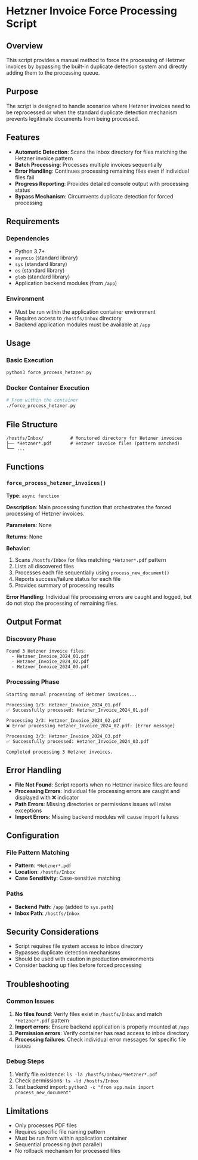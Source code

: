 <!--
This documentation was auto-generated by Claude on 2025-05-31T15-54-39.
Source file: ./src/backend/force_process_hetzner.py
-->

# Hetzner Invoice Force Processing Script

## Overview

This script provides a manual method to force the processing of Hetzner invoices by bypassing the built-in duplicate detection system and directly adding them to the processing queue.

## Purpose

The script is designed to handle scenarios where Hetzner invoices need to be reprocessed or when the standard duplicate detection mechanism prevents legitimate documents from being processed.

## Features

- **Automatic Detection**: Scans the inbox directory for files matching the Hetzner invoice pattern
- **Batch Processing**: Processes multiple invoices sequentially
- **Error Handling**: Continues processing remaining files even if individual files fail
- **Progress Reporting**: Provides detailed console output with processing status
- **Bypass Mechanism**: Circumvents duplicate detection for forced processing

## Requirements

### Dependencies
- Python 3.7+
- `asyncio` (standard library)
- `sys` (standard library)
- `os` (standard library)
- `glob` (standard library)
- Application backend modules (from `/app`)

### Environment
- Must be run within the application container environment
- Requires access to `/hostfs/Inbox` directory
- Backend application modules must be available at `/app`

## Usage

### Basic Execution

```bash
python3 force_process_hetzner.py
```

### Docker Container Execution

```bash
# From within the container
./force_process_hetzner.py
```

## File Structure

```
/hostfs/Inbox/          # Monitored directory for Hetzner invoices
├── *Hetzner*.pdf       # Hetzner invoice files (pattern matched)
└── ...
```

## Functions

### `force_process_hetzner_invoices()`

**Type**: `async function`

**Description**: Main processing function that orchestrates the forced processing of Hetzner invoices.

**Parameters**: None

**Returns**: None

**Behavior**:
1. Scans `/hostfs/Inbox` for files matching `*Hetzner*.pdf` pattern
2. Lists all discovered files
3. Processes each file sequentially using `process_new_document()`
4. Reports success/failure status for each file
5. Provides summary of processing results

**Error Handling**: Individual file processing errors are caught and logged, but do not stop the processing of remaining files.

## Output Format

### Discovery Phase
```
Found 3 Hetzner invoice files:
  - Hetzner_Invoice_2024_01.pdf
  - Hetzner_Invoice_2024_02.pdf
  - Hetzner_Invoice_2024_03.pdf
```

### Processing Phase
```
Starting manual processing of Hetzner invoices...

Processing 1/3: Hetzner_Invoice_2024_01.pdf
✅ Successfully processed: Hetzner_Invoice_2024_01.pdf

Processing 2/3: Hetzner_Invoice_2024_02.pdf
❌ Error processing Hetzner_Invoice_2024_02.pdf: [Error message]

Processing 3/3: Hetzner_Invoice_2024_03.pdf
✅ Successfully processed: Hetzner_Invoice_2024_03.pdf

Completed processing 3 Hetzner invoices.
```

## Error Handling

- **File Not Found**: Script reports when no Hetzner invoice files are found
- **Processing Errors**: Individual file processing errors are caught and displayed with ❌ indicator
- **Path Errors**: Missing directories or permissions issues will raise exceptions
- **Import Errors**: Missing backend modules will cause import failures

## Configuration

### File Pattern Matching
- **Pattern**: `*Hetzner*.pdf`
- **Location**: `/hostfs/Inbox`
- **Case Sensitivity**: Case-sensitive matching

### Paths
- **Backend Path**: `/app` (added to `sys.path`)
- **Inbox Path**: `/hostfs/Inbox`

## Security Considerations

- Script requires file system access to inbox directory
- Bypasses duplicate detection mechanisms
- Should be used with caution in production environments
- Consider backing up files before forced processing

## Troubleshooting

### Common Issues

1. **No files found**: Verify files exist in `/hostfs/Inbox` and match `*Hetzner*.pdf` pattern
2. **Import errors**: Ensure backend application is properly mounted at `/app`
3. **Permission errors**: Verify container has read access to inbox directory
4. **Processing failures**: Check individual error messages for specific file issues

### Debug Steps

1. Verify file existence: `ls -la /hostfs/Inbox/*Hetzner*.pdf`
2. Check permissions: `ls -ld /hostfs/Inbox`
3. Test backend import: `python3 -c "from app.main import process_new_document"`

## Limitations

- Only processes PDF files
- Requires specific file naming pattern
- Must be run from within application container
- Sequential processing (not parallel)
- No rollback mechanism for processed files